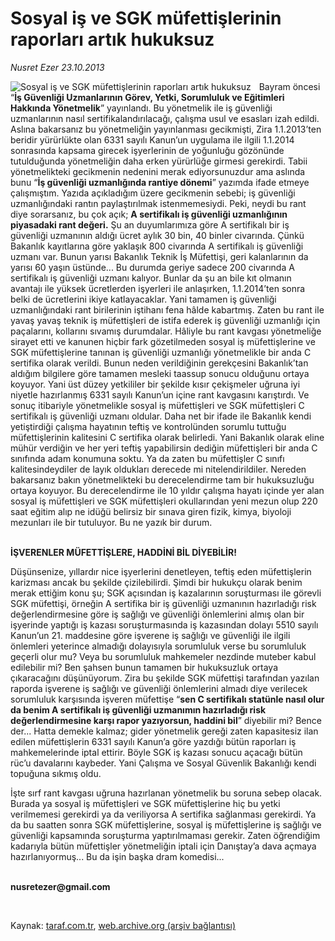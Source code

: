 # Sosyal iş ve SGK müfettişlerinin raporları artık hukuksuz

*Nusret Ezer 23.10.2013*

<div class="yazi"><img align="left" alt="Sosyal iş ve SGK müfettişlerinin raporları artık hukuksuz" border="0" src="http://www.taraf.com.tr/fotoraflar/makaleler/sosyal-is-ve-sgk-mufettislerinin-raporlari-artik_9044_orijinal.jpg" style="border-right-width:10px; border-color:#FFFFFF"/><p>Bayram öncesi “<b>İş Güvenliği Uzmanlarının Görev, Yetki, Sorumluluk ve Eğitimleri Hakkında Yönetmelik</b>” yayınlandı. Bu yönetmelik ile iş güvenliği uzmanlarının nasıl sertifikalandırılacağı, çalışma usul ve esasları izah edildi. Aslına bakarsanız bu yönetmeliğin yayınlanması gecikmişti, Zira 1.1.2013’ten beridir yürürlükte olan 6331 sayılı Kanun’un uygulama ile ilgili 1.1.2014 sonrasında kapsama girecek işyerlerinin de yoğunluğu gözönünde tutulduğunda yönetmeliğin daha erken yürürlüğe girmesi gerekirdi. Tabii yönetmelikteki gecikmenin nedenini merak ediyorsunuzdur ama aslında bunu “<b>İş güvenliği uzmanlığında rantiye dönemi</b>” yazımda ifade etmeye çalışmıştım. Yazıda açıkladığım üzere gecikmenin sebebi; iş güvenliği uzmanlığındaki rantın paylaştırılmak istenmemesiydi. Peki, neydi bu rant diye sorarsanız, bu çok açık; <b>A sertifikalı iş güvenliği uzmanlığının piyasadaki rant değeri.</b> Şu an duyumlarımıza göre A sertifikalı bir iş güvenliği uzmanının aldığı ücret aylık 30 bin, 40 binler civarında. Çünkü Bakanlık kayıtlarına göre yaklaşık 800 civarında A sertifikalı iş güvenliği uzmanı var. Bunun yarısı Bakanlık Teknik İş Müfettişi, geri kalanlarının da yarısı 60 yaşın üstünde... Bu durumda geriye sadece 200 civarında A sertifikalı iş güvenliği uzmanı kalıyor. Bunlar da şu an bile kıt olmanın avantajı ile yüksek ücretlerden işyerleri ile anlaşırken, 1.1.2014’ten sonra belki de ücretlerini ikiye katlayacaklar. Yani tamamen iş güvenliği uzmanlığındaki rant birilerinin iştihanı fena hâlde kabartmış. Zaten bu rant ile yavaş yavaş teknik iş müfettişleri de istifa ederek iş güvenliği uzmanlığı için paçalarını, kollarını sıvamış durumdalar. Hâliyle bu rant kavgası yönetmeliğe sirayet etti ve kanunen hiçbir fark gözetilmeden sosyal iş müfettişlerine ve SGK müfettişlerine tanınan iş güvenliği uzmanlığı yönetmelikle bir anda C sertifika olarak verildi. Bunun neden verildiğinin  gerekçesini Bakanlık’tan aldığım bilgilere göre  tamamen mesleki taassup sonucu olduğunu ortaya koyuyor. Yani üst düzey yetkililer bir şekilde kısır çekişmeler uğruna iyi niyetle hazırlanmış 6331 sayılı Kanun’un içine rant kavgasını karıştırdı. Ve sonuç itibariyle yönetmelikle sosyal iş müfettişleri ve SGK müfettişleri C sertifikalı iş güvenliği uzmanı oldular. Daha net bir ifade ile Bakanlık kendi yetiştirdiği çalışma hayatının teftiş ve kontrolünden sorumlu tuttuğu müfettişlerinin kalitesini C sertifika olarak belirledi. Yani Bakanlık olarak eline mühür verdiğin ve her yeri teftiş yapabilirsin dediğin müfettişleri bir anda C sınıfında adam konumuna soktu. Ya da zaten bu müfettişler C sınıfı kalitesindeydiler de layık oldukları derecede mi nitelendirildiler. Nereden bakarsanız bakın yönetmelikteki bu derecelendirme tam bir hukuksuzluğu ortaya koyuyor. Bu derecelendirme ile 10 yıldır çalışma hayatı içinde yer alan sosyal iş müfettişleri ve SGK müfettişleri okullarından yeni mezun olup 220 saat eğitim alıp ne idüğü belirsiz bir sınava giren fizik, kimya, biyoloji mezunları ile bir tutuluyor. Bu ne yazık bir durum. </p>
<p><b><br/>İŞVERENLER MÜFETTİŞLERE, HADDİNİ BİL DİYEBİLİR!</b></p>
<p>Düşünsenize, yıllardır nice işyerlerini denetleyen, teftiş eden müfettişlerin karizması ancak bu şekilde çizilebilirdi. Şimdi bir hukukçu olarak benim merak ettiğim konu şu; SGK açısından iş kazalarının soruşturması ile görevli SGK müfettişi, örneğin A sertifika bir iş güvenliği uzmanının hazırladığı risk değerlendirmesine göre iş sağlığı ve güvenliği önlemlerini almış olan bir işyerinde yaptığı iş kazası soruşturmasında iş kazasından dolayı 5510 sayılı Kanun’un 21. maddesine göre işverene iş sağlığı ve güvenliği ile ilgili önlemleri yeterince almadığı dolayısıyla sorumluluk verse bu sorumluluk geçerli olur mu? Veya bu sorumluluk mahkemeler nezdinde muteber kabul edilebilir mi? Ben şahsen bunun tamamen bir hukuksuzluk ortaya çıkaracağını düşünüyorum. Zira bu şekilde SGK müfettişi tarafından yazılan raporda işverene iş sağlığı ve güvenliği önlemlerini almadı diye verilecek sorumluluk karşısında işveren müfettişe “<b>sen C sertifikalı statünle nasıl olur da benim A sertifikalı iş güvenliği uzmanımın hazırladığı risk değerlendirmesine karşı rapor yazıyorsun, haddini bil</b>” diyebilir mi? Bence der... Hatta demekle kalmaz; gider yönetmelik gereği zaten kapasitesiz ilan edilen müfettişlerin 6331 sayılı Kanun’a göre yazdığı bütün raporları iş mahkemelerinde iptal ettirir. Böyle SGK iş kazası sonucu açacağı bütün rüc’u davalarını kaybeder. Yani Çalışma ve Sosyal Güvenlik Bakanlığı kendi topuğuna sıkmış oldu. </p>
<p>İşte sırf rant kavgası uğruna hazırlanan yönetmelik bu soruna sebep olacak. Burada ya sosyal iş müfettişleri ve SGK müfettişlerine hiç bu yetki verilmemesi gerekirdi ya da veriliyorsa A sertifika sağlanması gerekirdi. Ya da bu saatten sonra SGK müfettişlerine, sosyal iş müfettişlerine iş sağlığı ve güvenliği kapsamında soruşturma yaptırılmaması gerekir. Zaten öğrendiğim kadarıyla bütün müfettişler yönetmeliğin iptali için Danıştay’a dava açmaya hazırlanıyormuş... Bu da işin başka dram komedisi...</p><b>
<p><br/>nusretezer@gmail.com</p>
<p></p></b> 
</div>

Kaynak: [taraf.com.tr](http://www.taraf.com.tr:80/nusret-ezer/makale-sosyal-is-ve-sgk-mufettislerinin-raporlari-artik.htm), [web.archive.org (arşiv bağlantısı)](http://web.archive.org/web/20131025031336/http://www.taraf.com.tr:80/nusret-ezer/makale-sosyal-is-ve-sgk-mufettislerinin-raporlari-artik.htm)
